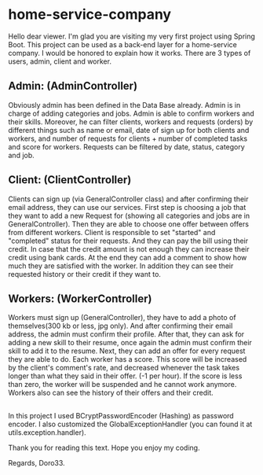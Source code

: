 # home-service-company
Hello dear viewer.
I'm glad you are visiting my very first project using Spring Boot.
This project can be used as a back-end layer for a home-service company.
I would be honored to explain how it works.
There are 3 types of users, admin, client and worker.

## Admin: (AdminController)
Obviously admin has been defined in the Data Base already.
Admin is in charge of adding categories and jobs.
Admin is able to confirm workers and their skills. 
Moreover, he can filter clients, workers and requests (orders) by different things such as name or email, date of sign up for both clients and workers,
and number of requests for clients + 
number of completed tasks and score for workers.
Requests can be filtered by date, status, category and job.

## Client: (ClientController)
Clients can sign up (via GeneralController class) and after confirming their email address, they can use our services.
First step is choosing a job that they want to add a new Request for (showing all categories and jobs are in GeneralController).
Then they are able to choose one offer between offers from different workers. 
Client is responsible to set "started" and "completed" status for their requests. 
And they can pay the bill using their credit.
In case that the credit amount is not enough they can increase their credit using bank cards.
At the end they can add a comment to show how much they are satisfied with the worker.
In addition they can see their requested history or their credit if they want to.

## Workers: (WorkerController)
Workers must sign up (GeneralController), they have to add a photo of themselves(300 kb or less, jpg only).
And after confirming their email address, the admin must confirm their profile.
After that, they can ask for adding a new skill to their resume, once again the admin must confirm their skill to add it to the resume. 
Next, they can add an offer for every request they are able to do.
Each worker has a score. This score will be increased by the client's comment's rate, 
and decreased whenever the task takes longer than what they said in their offer. (-1 per hour).
If the score is less than zero, the worker will be suspended and he cannot work anymore.
Workers also can see the history of their offers and their credit.

##
In this project I used BCryptPasswordEncoder (Hashing) as password encoder.
I also customized the GlobalExceptionHandler (you can found it at utils.exception.handler).

Thank you for reading this text.
Hope you enjoy my coding.

Regards, Doro33. 
